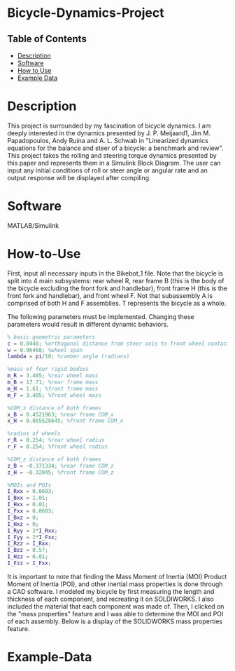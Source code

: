 # Bicycle-Dynamics-Project

## Table of Contents

- [Description](#Description)
- [Software](#Software)
- [How to Use](#How-to-Use)
- [Example Data](#Example-Data)

# Description

This project is surrounded by my fascination of bicycle dynamics. I am deeply interested in the dynamics presented by J. P. Meijaard1, Jim M. Papadopoulos, Andy Ruina and A. L. Schwab in "Linearized dynamics equations for the balance and steer of a bicycle: a benchmark and review". This project takes the rolling and steering torque dynamics presented by this paper and represents them in a Simulink Block Diagram. The user can input any initial conditions of roll or steer angle or angular rate and an output response will be displayed after compiling.

# Software

MATLAB/Simulink

# How-to-Use

First, input all necessary inputs in the Bikebot_1 file. Note that the bicycle is split into 4 main subsystems: rear wheel R, rear frame B (this is the body of the bicycle excluding the front fork and handlebar), front frame H (this is the front fork and handlebar), and front wheel F. Not that subassembly A is comprised of both H and F assemblies. T represents the bicycle as a whole.

The following parameters must be implemented. Changing these parameters would result in different dynamic behaviors.

```MATLAB
% basic geometric parameters
c = 0.0448; %orthogonal distance from steer axis to front wheel contact to ground, Q
w = 0.96468; %wheel span
lambda = pi/10; %camber angle (radians)

%mass of four rigid bodies
m_R = 3.405; %rear wheel mass
m_B = 17.71; %rear frame mass
m_H = 1.61; %front frame mass
m_F = 3.405; %front wheel mass

%COM_x distance of both frames
x_B = 0.4521963; %rear frame COM_x 
x_H = 0.865528645; %front frame COM_x

%radius of wheels
r_R = 0.254; %rear wheel radius
r_F = 0.254; %front wheel radius

%COM_z distance of both frames
z_B = -0.371334; %rear frame COM_z
z_H = -0.32045; %front frame COM_z

%MOIs and POIs
I_Rxx = 0.0603; 
I_Bxx = 1.01; 
I_Hxx = 0.01;  
I_Fxx = 0.0603; 
I_Bxz = 0;  
I_Hxz = 0; 
I_Ryy = 2*I_Rxx;
I_Fyy = 2*I_Fxx;
I_Rzz = I_Rxx;
I_Bzz = 0.57;  
I_Hzz = 0.01; 
I_Fzz = I_Fxx;
```
It is important to note that finding the Mass Moment of Inertia (MOI) Product Moment of Inertia (POI), and other inertial mass properties is done through a CAD software. I modeled my bicycle by first measuring the length and thickness of each component, and recreating it on SOLDIWORKS. I also included the material that each component was made of. Then, I clicked on the "mass properties" feature and I was able to determine the MOI and POI of each assembly. Below is a display of the SOLIDWORKS mass properties feature.


# Example-Data

